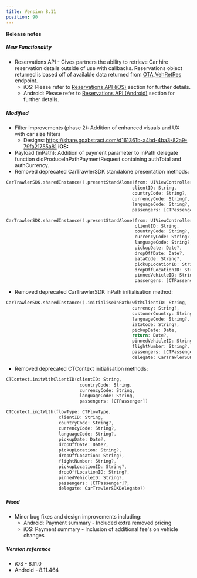 ```yaml
---
title: Version 8.11
position: 90
---
```


**Release notes**  

##### New Functionality
* Reservations API - Gives partners the ability to retrieve Car hire reservation details outside of use with callbacks. Reservations object returned is based off of available data returned from <a href="http://docs.cartrawler.com/docs/xml/api-details/OTA_VehRetRes.html" target="_blank">OTA_VehRetRes</a> endpoint.
    * iOS: Please refer to <a href="https://cartrawler.github.io/#section_iosreservations" target="_blank">Reservations API (iOS)</a> section for further details.
    * Android: Please refer to <a href="https://cartrawler.github.io/#section_androidreservations" target="_blank">Reservations API (Android)</a> section for further details.
  
##### Modified
* Filter improvements (phase 2): Addition of enhanced visuals and UX with car size filters 
    * Designs: https://share.goabstract.com/d161361b-a4bd-4ba3-82a9-79fa21755a81
**iOS:** 
* Payload (inPath): Addition of payment parameter to inPath delegate function didProduceInPathPaymentRequest containing authTotal and authCurrency.
* Removed deprecated CarTrawlerSDK standalone presentation methods:
```swift
CarTrawlerSDK.sharedInstance().presentStandAlone(from: UIViewController, 
                                                clientID: String, 
                                                countryCode: String?, 
                                                currencyCode: String?, 
                                                languageCode: String?,
                                                passengers: [CTPassenger]?)
```
```swift
CarTrawlerSDK.sharedInstance().presentStandAlone(from: UIViewController,
                                                 clientID: String, 
                                                 countryCode: String?, 
                                                 currencyCode: String?, 
                                                 languageCode: String?, 
                                                 pickupDate: Date?, 
                                                 dropOffDate: Date?, 
                                                 iataCode: String?,
                                                 pickupLocationID: String?,
                                                 dropOffLocationID: String?, 
                                                 pinnedVehicleID: String?, 
                                                 passengers: [CTPassenger]?)
```
* Removed deprecated CarTrawlerSDK inPath initialisation method:
```swift
CarTrawlerSDK.sharedInstance().initialiseInPath(withClientID: String,
                                                currency: String?, 
                                                customerCountry: String?, 
                                                languageCode: String?, 
                                                iataCode: String?, 
                                                pickupDate: Date, 
                                                return: Date?, 
                                                pinnedVehicleID: String?, 
                                                flightNumber: String?, 
                                                passengers: [CTPassenger]?, 
                                                delegate: CarTrawlerSDKDelegate?)
```
* Removed deprecated CTContext initialisation methods:
```swift 
CTContext.initWithClientID(clientID: String,
                            countryCode: String,
                            currencyCode: String,
                            languageCode: String,
                            passengers: [CTPassenger])
```
```swift
CTContext.initWith(flowType: CTFlowType,
                    clientID: String, 
                    countryCode: String?, 
                    currencyCode: String?, 
                    languageCode: String?,
                    pickupDate: Date?, 
                    dropOffDate: Date?, 
                    pickupLocation: String?, 
                    dropOffLocation: String?, 
                    flightNumber: String?, 
                    pickupLocationID: String?, 
                    dropOffLocationID: String?, 
                    pinnedVehicleID: String?, 
                    passengers: [CTPassenger]?, 
                    delegate: CarTrawlerSDKDelegate?)
```

##### Fixed
* Minor bug fixes and design improvements including:
    * Android: Payment summary - Included extra removed pricing
    * iOS: Payment summary - Inclusion of additional fee's on vehicle changes

##### Version reference 
* iOS - 8.11.0
* Android - 8.11.464

